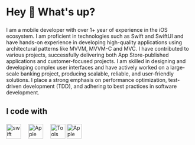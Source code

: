 <h1 align="left">Hey 👋 What's up?</h1>

###

<p align="left">I am a mobile developer with over 1+ year of experience in the iOS ecosystem. I am proficient in technologies such as Swift and SwiftUI and have hands-on experience in developing high-quality applications using architectural patterns like MVVM, MVVM-C and MVC. I have contributed to various projects, successfully delivering both App Store-published applications and customer-focused projects. I am skilled in designing and developing complex user interfaces and have actively worked on a large-scale banking project, producing scalable, reliable, and user-friendly solutions. I place a strong emphasis on performance optimization, test-driven development (TDD), and adhering to best practices in software development.</p>

###

<h2 align="left">I code with</h2>

###

<div align="left">
  <img src="https://cdn.jsdelivr.net/gh/devicons/devicon/icons/swift/swift-original.svg" height="40" alt="swift logo"  />
  <img width="12" />
<img src="https://cdn.jsdelivr.net/gh/devicons/devicon/icons/apple/apple-original.svg" height="40" alt="Apple logo" />
  <img width="12" />
  <img src="https://cdn.jsdelivr.net/gh/devicons/devicon/icons/tools/tools-original.svg" height="40" alt="Tools logo for Xcode" />
  <img src="https://cdn.jsdelivr.net/gh/devicons/devicon/icons/apple/apple-original.svg" height="40" alt="Apple logo" />
  <img width="12" />
</div>

###
